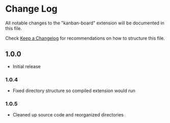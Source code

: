 # Change Log

All notable changes to the "kanban-board" extension will be documented in this file.

Check [Keep a Changelog](http://keepachangelog.com/) for recommendations on how to structure this file.

## 1.0.0
 - Initial release

### 1.0.4
 - Fixed directory structure so compiled extension would run

### 1.0.5
 - Cleaned up source code and reorganized directories
